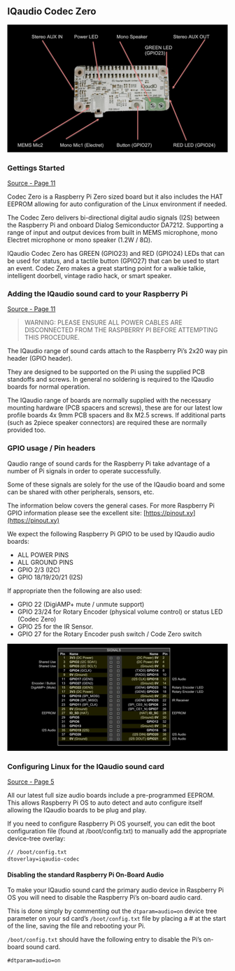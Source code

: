 ## IQaudio Codec Zero

![iq audio codec zero](./assets/iq-audio-codec-zero.jpg)

### Gettings Started 

[Source - Page 11](https://datasheets.raspberrypi.org/iqaudio/iqaudio-product-brief.pdf)

Codec Zero is a Raspberry Pi Zero sized board but it also includes the HAT EEPROM allowing for auto configuration of the Linux environment if needed.

The Codec Zero delivers bi-directional digital audio signals (I2S) between the Raspberry Pi and onboard Dialog Semiconductor DA7212. Supporting a range of input and output devices from built in MEMS microphone, mono Electret microphone or mono speaker (1.2W / 8Ω).

IQaudio Codec Zero has GREEN (GPIO23) and RED (GPIO24) LEDs that can be used for status, and a tactile button (GPIO27) that can be used to start an event. Codec Zero makes a great starting point for a walkie talkie, intelligent doorbell, vintage radio hack, or smart speaker.

### Adding the IQaudio sound card to your Raspberry Pi

[Source - Page 11](https://datasheets.raspberrypi.org/iqaudio/iqaudio-product-brief.pdf)

> WARNING: PLEASE ENSURE ALL POWER CABLES ARE DISCONNECTED FROM THE RASPBERRY PI BEFORE ATTEMPTING THIS PROCEDURE.

The IQaudio range of sound cards attach to the Raspberry Pi’s 2x20 way pin header (GPIO header).

They are designed to be supported on the Pi using the supplied PCB standoffs and screws. In general no soldering is required to the IQaudio boards for normal operation.

The IQaudio range of boards are normally supplied with the necessary mounting hardware (PCB spacers and screws), these are for our latest low profile boards 4x 9mm PCB spacers and 8x M2.5 screws. If additional parts (such as 2piece speaker connectors) are required these are normally provided too.  

### GPIO usage / Pin headers

Qaudio range of sound cards for the Raspberry Pi take advantage of a number of Pi signals in order to operate successfully. 

Some of these signals are solely for the use of the IQaudio board and some can be shared with other peripherals, sensors, etc. 

The information below covers the general cases. For more Raspberry Pi GPIO information please see the excellent site: [https://pinout.xy](https://pinout.xy)

We expect the following Raspberry Pi GPIO to be used by IQaudio audio boards:

- ALL POWER PINS
- ALL GROUND PINS
- GPIO 2/3 (I2C)
- GPIO 18/19/20/21 (I2S)

If appropriate then the following are also used:

- GPIO 22 (DigiAMP+ mute / unmute support)
- GPIO 23/24 for Rotary Encoder (physical volume control) or status LED (Codec Zero)
- GPIO 25 for the IR Sensor.
- GPIO 27 for the Rotary Encoder push switch / Code Zero switch

![iq audio codec zero](./assets/gpio-pins-iq-audio-codec-zero.jpg)

### Configuring Linux for the IQaudio sound card

[Source - Page 5](https://datasheets.raspberrypi.org/iqaudio/iqaudio-product-brief.pdf)

All our latest full size audio boards include a pre-programmed EEPROM. This allows Raspberry Pi OS to auto detect and auto configure itself allowing the IQaudio boards to be plug and play.

If you need to configure Raspberry Pi OS yourself, you can edit the boot configuration file (found at /boot/config.txt) to manually add the appropriate device-tree overlay:

```
// /boot/config.txt
dtoverlay=iqaudio-codec
```

#### Disabling the standard Raspberry Pi On-Board Audio

To make your IQaudio sound card the primary audio device in Raspberry Pi OS you will need to disable the Raspberry Pi’s on-board audio card. 

This is done simply by commenting out the `dtparam=audio=on` device tree parameter on your sd card’s `/boot/config.txt` file by placing a # at the start of the line, saving the file and rebooting your Pi.

`/boot/config.txt` should have the following entry to disable the Pi’s on-board sound card.

```
#dtparam=audio=on
```
